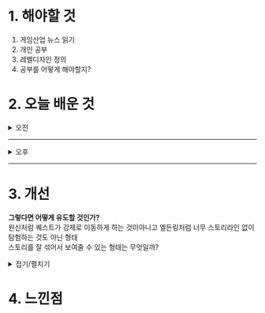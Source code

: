 
# 1. 해야할 것

1. 게임산업 뉴스 읽기 
2. 개인 공부  
3. 레벨디자인 정의
4. 공부를 어떻게 해야할지?



# 2. 오늘 배운 것

<details>
<summary>오전</summary>

## 레벨디자인 정의

플레이어가 플레이할 수 있는 공간을 설계하고 경험을 디자인하는 점에서 나는 레벨디자이너가 되고 싶은 것이다.\
그렇다면 한번 생각을 정의할 때가 되었다.

****
### 1. 오픈월드는 무엇인가?

오픈월드는 스토리다.\
살아있는 세상이라는 것이다.

사전적 정의는\
직선적 또는 구조화된 게임 플레이와 반대로, 사용자가 가상 세계를 자유롭게 돌아다니며 탐험하고 오브젝트(objectives)에 자유롭게 접근하며 구성 요소들을 의지에 따라 자유롭게 바꿀 수 있는 게임 디자인의 한 유형이자 게임 메커니즘\
으로 되어있지만

내가 생각하는 오픈월드는 살아숨쉬는 진짜 또다른 세상이다.\
그걸 구현하려면 모든 구역과 레벨에는 스토리가 있어야한다.\
예를 들어보자\
거대한 건축물이 있다. 하지만 거대하고 예쁘기만 하면 그게 재미있는가? 의미가 있는가?\
아니다.\
그 건축물이 세워진 이유와 건물 설정 같은 디테일을 플레이어가 느낄 수 있어야 재밌어진다.\
플레이어는 그런 세부 이야기들을 알아가면서 그 세상에 몰입할 수 있다는 것이다.

스토리나 스킵으로 그런 것들을 모른다고 하더라도, 아마 질문자의 의도는 이런 경우를 뜻하는 것 같은데, 궁금증을 유발시켜 딱 한번이라도 알아보고자 한다면\
이런 세세한 스토리와 설정이 녹아있는 건축물에 감동하고 세계에 몰입하는 계기가 된다는 것이다.

나는 이런 경험이 있는데\
스타크래프트 세계관 설정집을 보고 스타크래프트를 좀 더 좋아하게 되었다, 왜 이런 생각들은 면접자리에선 생각이 나지 않는걸까?, 저그의 형태 설정과 습성 그리고 테란의 기술력이라던지...\
이런 자세한 설정을 알고 다시 게임을 보면 확실히 달라보인다.

스토리가 있어야 그 세계가 살아 숨쉬고 있다는 것을 보여줄 수 있다.\
그런 것들을 자유롭게 이동하면서 열어볼 수 있다는 느낌이다.
****
### 2. 원신과 엘든링의 차이는?

둘 다 랜드마크를 이용한 플레이어 이동을 유도하고있고 좁은공간에서 넓은 공간으로의 넓어진다는 공간감을 적절히 이용하여 인상깊은 연출을 많이 한다.\
다른 시각으로 행동 유도적인 시점에서 얘기해보자.


1. 엘든링은 전투를 통해 플레이어가 다음 행보를 결정한다.
2. 원신은 스토리로 다음 행보를 결정한다.

이게 무슨 소리인가?\
엘든링은 강력한 몬스터를 배치하여 플레이어를 좌절시키고 다른 곳으로의 탐험을 유도한다. 시야 차단과 몬스터의 강력함 때문에 다른 곳으로 시선이 이동한다.\
플레이어는 그 강력한 몬스터들 때문에 시선을 넓혀 주변을 바라보고 다른 곳이 있다는 것을 파악한 후에 그곳을 탐험하고 돌아온다.\
탐험한 곳에서 성장하고 다시 돌아오면 그 강력했던 몬스터는 할만해진다.\
이렇게 허들을 하나씩 넘어가는 식으로 탐험 유도와 이동경로를 제어한다.

원신은 스토리가 다음 행보를 유도한다.\
말 그대로 퀘스트를 따라 이동하면서 경험을 만든다.\
가장 간단하고 쉽지만 오픈월드라기보다는 선형적인 느낌이 많이 든다.\
그럼에도 불구하고 메인 퀘스트라인에 사이드 퀘스트로 주변 이야기들과 환경을 노출해서 탐험을 유도하고 넓은 세상을 자신이 넓혀간다는 느낌을 준다.

****
### 3. 몰입감

스토리를 느낄 수 있는, 또는 스토리가 궁금해지는 레벨디자인이 아닐까?\
거울의 힘을 쓰는 플레이어 능력을 체험하게 하기위해 거울을 쓰는 레벨을 만들었고,\
의식의 심연으로 내려가는 느낌을 표현하기 위해 질식의 공동을 제작했었다.

그렇다면 체험하고 느낄 수 있게 만들었다고는 하지만 플레이어 입장에서는 어떨까?

전부 다 스킵하고 넘어간다면?\
관심이 없다면?

그럼에도 불구하고 하나라도 관심이 있다면 그것에 대해 알고 싶게 되고 연결된 다른 구역과 세상으로 퍼져나간다고 생각한다.\
그렇게 플레이어가 몰입할 수 있게 된다.

는게 내 생각인데... 또 뭐가 있을까? 찾아봐야겠다.
****
</details>

****

<details>
<summary>오후</summary>


</details>

****


# 3. 개선

**그렇다면 어떻게 유도할 것인가?**\
원신처럼 퀘스트가 강제로 이동하게 하는 것이아니고 엘든링처럼 너무 스토리라인 없이 탐험하는 것도 아닌 형태\
스토리를 잘 섞어서 보여줄 수 있는 형태는 무엇일까?
<details>
<summary>접기/펼치기</summary>


</details>



# 4. 느낀점


